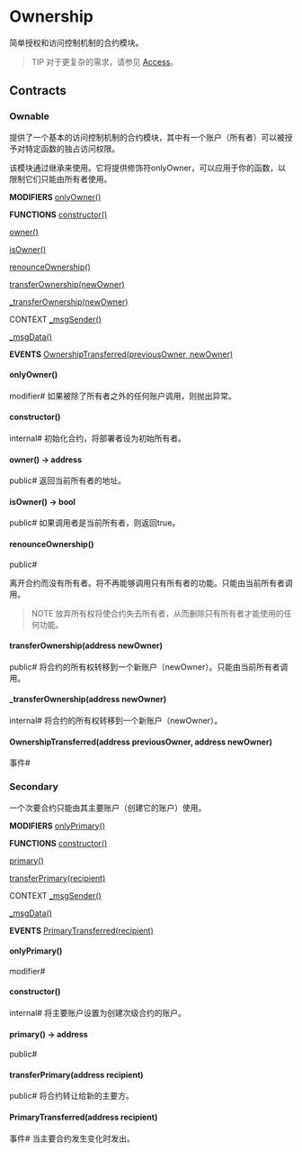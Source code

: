 # Ownership
简单授权和访问控制机制的合约模块。

> TIP
对于更复杂的需求，请参见 [Access](./Access.md)。

## Contracts

### Ownable
提供了一个基本的访问控制机制的合约模块，其中有一个账户（所有者）可以被授予对特定函数的独占访问权限。

该模块通过继承来使用。它将提供修饰符onlyOwner，可以应用于你的函数，以限制它们只能由所有者使用。

**MODIFIERS**
[onlyOwner()](#onlyowner)

**FUNCTIONS**
[constructor()](#constructor)

[owner()](#owner-→-address)

[isOwner()](#isowner-→-bool)

[renounceOwnership()](#renounceownership)

[transferOwnership(newOwner)](#transferownershipaddress-newowner)

[_transferOwnership(newOwner)](#_transferownershipaddress-newowner)

CONTEXT
[_msgSender()](./GSN.md#_msgsender-→-address-payable)

[_msgData()](./GSN.md#_msgdata-→-bytes)

**EVENTS**
[OwnershipTransferred(previousOwner, newOwner)](#ownershiptransferredaddress-previousowner-address-newowner)

#### onlyOwner()
modifier#
如果被除了所有者之外的任何账户调用，则抛出异常。

#### constructor()
internal#
初始化合约，将部署者设为初始所有者。

#### owner() → address
public#
返回当前所有者的地址。

#### isOwner() → bool
public#
如果调用者是当前所有者，则返回true。

#### renounceOwnership()
public#

离开合约而没有所有者。将不再能够调用只有所有者的功能。只能由当前所有者调用。

> NOTE
放弃所有权将使合约失去所有者，从而删除只有所有者才能使用的任何功能。

#### transferOwnership(address newOwner)
public#
将合约的所有权转移到一个新账户（newOwner）。只能由当前所有者调用。

#### _transferOwnership(address newOwner)
internal#
将合约的所有权转移到一个新账户（newOwner）。

#### OwnershipTransferred(address previousOwner, address newOwner)
事件#

### Secondary
一个次要合约只能由其主要账户（创建它的账户）使用。

**MODIFIERS**
[onlyPrimary()](#onlyprimary)

**FUNCTIONS**
[constructor()](#constructor-1)

[primary()](#primary-→-address)

[transferPrimary(recipient)](#transferprimaryaddress-recipient)

CONTEXT
[_msgSender()](./GSN.md#_msgsender-→-address-payable)

[_msgData()](./GSN.md#_msgdata-→-bytes)

**EVENTS**
[PrimaryTransferred(recipient)](#primarytransferredaddress-recipient)

#### onlyPrimary()
modifier#

#### constructor()
internal#
将主要账户设置为创建次级合约的账户。

#### primary() → address
public#

#### transferPrimary(address recipient)
public#
将合约转让给新的主要方。

#### PrimaryTransferred(address recipient)
事件#
当主要合约发生变化时发出。